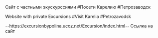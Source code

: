 Сайт с частными экускурссиями 
#Посети Карелию
#Петрозаводск

Website with private Excursions
#Visit Karelia
#Petrozavodsk

--https://excursionbypolina.ucoz.net/Excursion/index.html-- Ссылка на сайт
